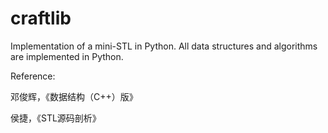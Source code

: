 # craftlib

Implementation of a mini-STL in Python. All data structures and algorithms are implemented in Python.

Reference:

邓俊辉，《数据结构（C++）版》

侯捷，《STL源码剖析》

